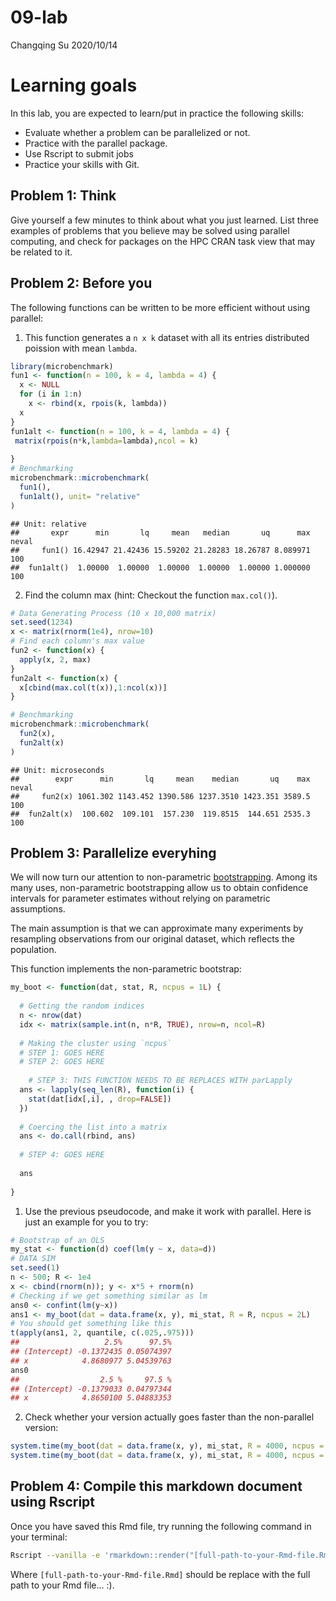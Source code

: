 09-lab
================
Changqing Su
2020/10/14

# Learning goals

In this lab, you are expected to learn/put in practice the following
skills:

  - Evaluate whether a problem can be parallelized or not.
  - Practice with the parallel package.
  - Use Rscript to submit jobs
  - Practice your skills with Git.

## Problem 1: Think

Give yourself a few minutes to think about what you just learned. List
three examples of problems that you believe may be solved using parallel
computing, and check for packages on the HPC CRAN task view that may be
related to it.

## Problem 2: Before you

The following functions can be written to be more efficient without
using parallel:

1.  This function generates a `n x k` dataset with all its entries
    distributed poission with mean `lambda`.

<!-- end list -->

``` r
library(microbenchmark)
fun1 <- function(n = 100, k = 4, lambda = 4) {
  x <- NULL
  for (i in 1:n)
    x <- rbind(x, rpois(k, lambda))
  x
}
fun1alt <- function(n = 100, k = 4, lambda = 4) {
 matrix(rpois(n*k,lambda=lambda),ncol = k)
  
}
# Benchmarking
microbenchmark::microbenchmark(
  fun1(),
  fun1alt(), unit= "relative"
)
```

    ## Unit: relative
    ##       expr      min       lq     mean   median       uq      max neval
    ##     fun1() 16.42947 21.42436 15.59202 21.28283 18.26787 8.089971   100
    ##  fun1alt()  1.00000  1.00000  1.00000  1.00000  1.00000 1.000000   100

2.  Find the column max (hint: Checkout the function `max.col()`).

<!-- end list -->

``` r
# Data Generating Process (10 x 10,000 matrix)
set.seed(1234)
x <- matrix(rnorm(1e4), nrow=10)
# Find each column's max value
fun2 <- function(x) {
  apply(x, 2, max)
}
fun2alt <- function(x) {
  x[cbind(max.col(t(x)),1:ncol(x))]
}

# Benchmarking
microbenchmark::microbenchmark(
  fun2(x),
  fun2alt(x)
)
```

    ## Unit: microseconds
    ##        expr      min       lq     mean    median       uq    max neval
    ##     fun2(x) 1061.302 1143.452 1390.586 1237.3510 1423.351 3589.5   100
    ##  fun2alt(x)  100.602  109.101  157.230  119.8515  144.651 2535.3   100

## Problem 3: Parallelize everyhing

We will now turn our attention to non-parametric
[bootstrapping](https://en.wikipedia.org/wiki/Bootstrapping_\(statistics\)).
Among its many uses, non-parametric bootstrapping allow us to obtain
confidence intervals for parameter estimates without relying on
parametric assumptions.

The main assumption is that we can approximate many experiments by
resampling observations from our original dataset, which reflects the
population.

This function implements the non-parametric bootstrap:

``` r
my_boot <- function(dat, stat, R, ncpus = 1L) {
  
  # Getting the random indices
  n <- nrow(dat)
  idx <- matrix(sample.int(n, n*R, TRUE), nrow=n, ncol=R)
 
  # Making the cluster using `ncpus`
  # STEP 1: GOES HERE
  # STEP 2: GOES HERE
  
    # STEP 3: THIS FUNCTION NEEDS TO BE REPLACES WITH parLapply
  ans <- lapply(seq_len(R), function(i) {
    stat(dat[idx[,i], , drop=FALSE])
  })
  
  # Coercing the list into a matrix
  ans <- do.call(rbind, ans)
  
  # STEP 4: GOES HERE
  
  ans
  
}
```

1.  Use the previous pseudocode, and make it work with parallel. Here is
    just an example for you to try:

<!-- end list -->

``` r
# Bootstrap of an OLS
my_stat <- function(d) coef(lm(y ~ x, data=d))
# DATA SIM
set.seed(1)
n <- 500; R <- 1e4
x <- cbind(rnorm(n)); y <- x*5 + rnorm(n)
# Checking if we get something similar as lm
ans0 <- confint(lm(y~x))
ans1 <- my_boot(dat = data.frame(x, y), mi_stat, R = R, ncpus = 2L)
# You should get something like this
t(apply(ans1, 2, quantile, c(.025,.975)))
##                   2.5%      97.5%
## (Intercept) -0.1372435 0.05074397
## x            4.8680977 5.04539763
ans0
##                  2.5 %     97.5 %
## (Intercept) -0.1379033 0.04797344
## x            4.8650100 5.04883353
```

2.  Check whether your version actually goes faster than the
    non-parallel version:

<!-- end list -->

``` r
system.time(my_boot(dat = data.frame(x, y), mi_stat, R = 4000, ncpus = 1L))
system.time(my_boot(dat = data.frame(x, y), mi_stat, R = 4000, ncpus = 2L))
```

## Problem 4: Compile this markdown document using Rscript

Once you have saved this Rmd file, try running the following command in
your terminal:

``` bash
Rscript --vanilla -e 'rmarkdown::render("[full-path-to-your-Rmd-file.Rmd]")' &
```

Where `[full-path-to-your-Rmd-file.Rmd]` should be replace with the full
path to your Rmd file… :).
